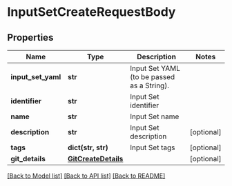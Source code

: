 # InputSetCreateRequestBody

## Properties
Name | Type | Description | Notes
------------ | ------------- | ------------- | -------------
**input_set_yaml** | **str** | Input Set YAML (to be passed as a String). | 
**identifier** | **str** | Input Set identifier | 
**name** | **str** | Input Set name | 
**description** | **str** | Input Set description | [optional] 
**tags** | **dict(str, str)** | Input Set tags | [optional] 
**git_details** | [**GitCreateDetails**](GitCreateDetails.md) |  | [optional] 

[[Back to Model list]](../README.md#documentation-for-models) [[Back to API list]](../README.md#documentation-for-api-endpoints) [[Back to README]](../README.md)

